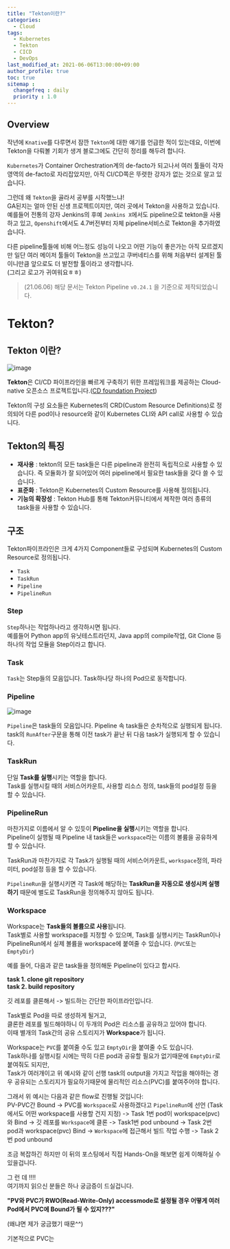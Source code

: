 ```yaml
---
title: "Tekton이란?"
categories: 
  - Cloud
tags:
  - Kubernetes
  - Tekton
  - CICD
  - DevOps
last_modified_at: 2021-06-06T13:00:00+09:00
author_profile: true
toc: true
sitemap :
  changefreq : daily
  priority : 1.0
---
```


## Overview
작년에 `Knative`를 다루면서 잠깐 `Tekton`에 대한 얘기를 언급한 적이 있는데요, 이번에 Tekton을 다뤄볼 기회가 생겨 블로그에도 간단히 정리를 해두려 합니다.  

`Kubernetes`가 Container Orchestration계의 de-facto가 되고나서 여러 툴들이 각자 영역의 de-facto로 자리잡았지만, 아직 CI/CD쪽은 뚜렷한 강자가 없는 것으로 알고 있습니다.  

그런데 왜 `Tekton`을 골라서 공부를 시작했느냐!  
GA된지는 얼마 안된 신생 프로젝트이지만, 여러 곳에서 Tekton을 사용하고 있습니다.  
예를들어 전통의 강자 Jenkins의 후예 `Jenkins X`에서도 pipeline으로 tekton을 사용하고 있고, `Openshift`에서도 4.7버전부터 자체 pipeline서비스로 Tekton을 추가하였습니다.  

다른 pipeline툴들에 비해 어느정도 성능이 나오고 어떤 기능이 좋은가는 아직 모르겠지만 일단 여러 메이저 툴들이 Tekton을 쓰고있고 쿠버네티스를 위해 처음부터 설계된 툴이니만큼 앞으로도 더 발전할 툴이라고 생각합니다.  
(그리고 로고가 귀여워요ㅎㅎ)  

>(21.06.06) 해당 문서는 Tekton Pipeline `v0.24.1` 을 기준으로 제작되었습니다.  

# Tekton?
## Tekton 이란?
![image](https://user-images.githubusercontent.com/15958325/120922505-83cd5280-c704-11eb-904a-ffecfeecff18.png)  

**Tekton**은 CI/CD 파이프라인을 빠르게 구축하기 위한 프레임워크를 제공하는 Cloud-native 오픈소스 프로젝트입니다.([CD foundation Project](https://cd.foundation/))  

Tekton의 구성 요소들은 Kubernetes의 CRD(Custom Resource Definitions)로 정의되어 다른 pod이나 resource와 같이 Kubernetes CLI와 API call로 사용할 수 있습니다.  

## Tekton의 특징

- **재사용** : tekton의 모든 task들은 다른 pipeline과 완전히 독립적으로 사용할 수 있습니다. 즉 모듈화가 잘 되어있어 여러 pipeline에서 필요한 task들을 갖다 쓸 수 있습니다.  
- **표준화** : Tekton은 Kubernetes의 Custom Resource를 사용해 정의됩니다.  
- **기능의 확장성** : Tekton Hub를 통해 Tekton커뮤니티에서 제작한 여러 종류의 task들을 사용할 수 있습니다.  


## 구조
Tekton파이프라인은 크게 4가지 Component들로 구성되며 Kubernetes의 Custom Resource로 정의됩니다.   
- `Task`
- `TaskRun`
- `Pipeline`
- `PipelineRun`

### Step
`Step`하나는 작업하나라고 생각하시면 됩니다.  
예를들어 Python app의 유닛테스트라던지, Java app의 compile작업, Git Clone 등 하나의 작업 모듈을 Step이라고 합니다.  

### Task
`Task`는 Step들의 모음입니다. Task하나당 하나의 Pod으로 동작합니다.

### Pipeline 
![image](https://user-images.githubusercontent.com/15958325/120925385-605dd400-c713-11eb-9c58-34621c9df167.png)  

`Pipeline`은 task들의 모음입니다. Pipeline 속 task들은 순차적으로 실행되게 됩니다.  
task의 `RunAfter`구문을 통해 이전 task가 끝난 뒤 다음 task가 실행되게 할 수 있습니다.  

### TaskRun
단일 **Task를 실행**시키는 역할을 합니다.  
Task를 실행시킬 때의 서비스어카운트, 사용할 리소스 정의, task들의 pod설정 등을 할 수 있습니다.  

### PipelineRun
마찬가지로 이름에서 알 수 있듯이 **Pipeline을 실행**시키는 역할을 합니다.  
Pipeline이 실행될 때 Pipeline 내 task들은 `workspace`라는 이름의 볼륨을 공유하게 할 수 있습니다.  

TaskRun과 마찬가지로 각 Task가 실행될 때의 서비스어카운트, `workspace`정의, 파라미터, pod설정 등을 할 수 있습니다.  

`PipelineRun`을 실행시키면 각 Task에 해당하는 **TaskRun을 자동으로 생성시켜 실행하기** 때문에 별도로 TaskRun을 정의해주지 않아도 됩니다.  

### Workspace
Workspace는 **Task들의 볼륨으로 사용**됩니다.  
Task별로 사용할 workspace를 지정할 수 있으며, Task를 실행시키는 TaskRun이나 PipelineRun에서 실제 볼륨을 workspace에 붙여줄 수 있습니다. (`PVC`또는 `EmptyDir`)  

예를 들어, 다음과 같은 task들을 정의해둔 Pipeline이 있다고 합시다.  

**task 1. clone git repository**  
**task 2. build repository**

깃 레포를 클론해서 -> 빌드하는 간단한 파이프라인입니다.  

Task별로 Pod을 따로 생성하게 될거고,  
클론한 레포를 빌드해야하니 이 두개의 Pod은 리소스를 공유하고 있어야 합니다.  
이때 별개의 Task간의 공유 스토리지가 **Workspace**가 됩니다.  

Workspace는 `PVC`를 붙여줄 수도 있고 `EmptyDir`을 붙여줄 수도 있습니다.  
Task하나를 실행시킬 시에는 딱히 다른 pod과 공유할 필요가 없기때문에 `EmptyDir`로 붙여줘도 되지만,  
Task가 여러개이고 위 예시와 같이 선행 task의 output을 가지고 작업을 해야하는 경우 공유되는 스토리지가 필요하기때문에 물리적인 리소스(PVC)를 붙여주어야 합니다.  

그래서 위 예시는 다음과 같은 flow로 진행될 것입니다:  
PV-PVC간 Bound -> PVC를 `Workspace`로 사용하겠다고 `PipelineRun`에 선언 (Task에서도 어떤 workspace를 사용할 건지 지정) -> Task 1번 pod이 workspace(pvc)와 Bind -> 깃 레포를 `Workspace`에 클론 -> Task1번 pod unbound -> Task 2번 pod과 workspace(pvc) Bind -> `Workspace`에 접근해서 빌드 작업 수행 -> Task 2번 pod unbound   

조금 복잡하긴 하지만 이 뒤의 포스팅에서 직접 Hands-On을 해보면 쉽게 이해하실 수 있을겁니다.  

그 런 데 !!!!  
여기까지 읽으신 분들은 하나 궁금증이 드실겁니다.  

**"PV와 PVC가 RWO(Read-Write-Only) accessmode로 설정될 경우 어떻게 여러 Pod에서 PVC에 Bound가 될 수 있지???"**

(왜냐면 제가 궁금했기 때문^^)

기본적으로 PVC는 






































